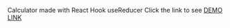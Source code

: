 Calculator made with React Hook useReducer
Click the link to see
  [DEMO LINK](https://katekashuba.github.io/)
